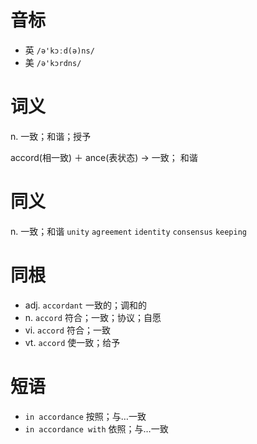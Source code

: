 # 音标

- 英 `/ə'kɔːd(ə)ns/`
- 美 `/ə'kɔrdns/`

# 词义

n. 一致；和谐；授予




accord(相一致) ＋ ance(表状态)  → 一致； 和谐

# 同义

n. 一致；和谐
`unity` `agreement` `identity` `consensus` `keeping`

# 同根

- adj. `accordant` 一致的；调和的
- n. `accord` 符合；一致；协议；自愿
- vi. `accord` 符合；一致
- vt. `accord` 使一致；给予

# 短语

- `in accordance` 按照；与…一致
- `in accordance with` 依照；与…一致

